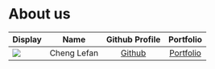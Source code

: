 # About us

Display |    Name     |             Github Profile             | Portfolio 
--------|:-----------:|:--------------------------------------:|:---------:
![](https://via.placeholder.com/100.png?text=Photo) | Cheng Lefan | [Github](https://github.com/W1ndB10w/) | [Portfolio](docs/team/w1ndb10w.md)
